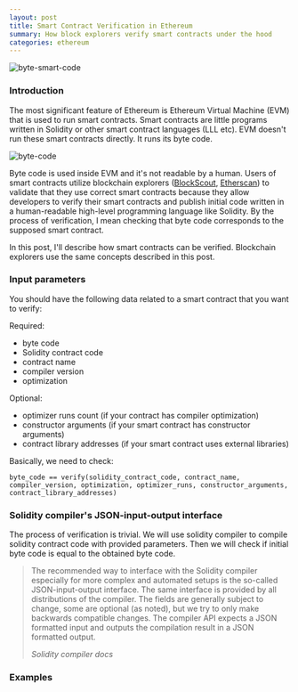 ```yaml
---
layout: post
title: Smart Contract Verification in Ethereum
summary: How block explorers verify smart contracts under the hood
categories: ethereum
---
```


![byte-smart-code](https://i.imgur.com/HbC7HFa.jpg)

### Introduction

The most significant feature of Ethereum is Ethereum Virtual Machine (EVM) that is used to run smart contracts. Smart contracts are little programs written in Solidity or other smart contract languages (LLL etc). EVM doesn't run these smart contracts directly. It runs its byte code.

![byte-code](https://i.imgur.com/MbxuGMd.jpg)

Byte code is used inside EVM and it's not readable by a human. Users of smart contracts utilize blockchain explorers ([BlockScout](https://blockscout.com), [Etherscan](https://etherscan.io/)) to validate that they use correct smart contracts because they allow developers to verify their smart contracts and publish initial code written in a human-readable high-level programming language like Solidity. By the process of verification, I mean checking that byte code corresponds to the supposed smart contract.

In this post, I'll describe how smart contracts can be verified. Blockchain explorers use the same concepts described in this post.


### Input parameters

You should have the following data related to a smart contract that you want to verify:

Required:
- byte code
- Solidity contract code
- contract name
- compiler version
- optimization

Optional:
- optimizer runs count (if your contract has compiler optimization)
- constructor arguments (if your smart contract has constructor arguments)
- contract library addresses (if your smart contract uses external libraries)

Basically, we need to check:

`byte_code == verify(solidity_contract_code, contract_name, compiler_version, optimization, optimizer_runs, constructor_arguments, contract_library_addresses)`


### Solidity compiler's JSON-input-output interface

The process of verification is trivial. We will use solidity compiler to compile solidity contract code with provided parameters. Then we will check if initial byte code is equal to the obtained byte code.

<blockquote>
  <p>
The recommended way to interface with the Solidity compiler especially for more complex and automated setups is the so-called JSON-input-output interface. The same interface is provided by all distributions of the compiler.
The fields are generally subject to change, some are optional (as noted), but we try to only make backwards compatible changes.
The compiler API expects a JSON formatted input and outputs the compilation result in a JSON formatted output.
  </p>
  <footer><cite title="Solidity compiler docs">Solidity compiler docs</cite></footer>
</blockquote>




### Examples
